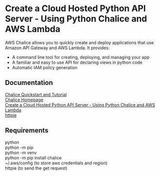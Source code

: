 # Create a Cloud Hosted Python API Server - Using Python Chalice and AWS Lambda
AWS Chalice allows you to quickly create and deploy applications that use Amazon API Gateway and AWS Lambda. It provides:

- A command line tool for creating, deploying, and managing your app
- A familiar and easy to use API for declaring views in python code
- Automatic IAM policy generation

## Documentation
[Chalice Quickstart and Tutorial](https://chalice.readthedocs.io/en/stable/quickstart.html) \
[Chalice Homepage](https://chalice.readthedocs.io/en/stable/)\
[Create a Cloud Hosted Python API Server - Using Python Chalice and AWS Lambda
](https://www.youtube.com/watch?v=r60-90Stb2o) \
[httpie](https://github.com/httpie/httpie#windows-etc)

## Requirements
python \
python -m pip \
python -m venv \
python -m pip install chalice \
~/.aws/config (to store aws credentials and region) \
httpie (to send the get request)


